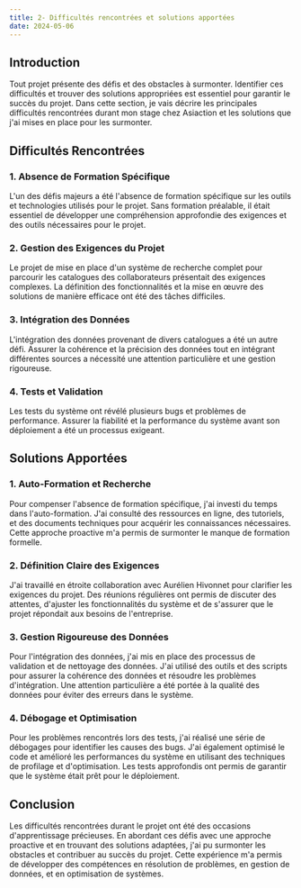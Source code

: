 ```yaml
---
title: 2- Difficultés rencontrées et solutions apportées
date: 2024-05-06
---
```

## Introduction

Tout projet présente des défis et des obstacles à surmonter. Identifier ces difficultés et trouver des solutions appropriées est essentiel pour garantir le succès du projet. Dans cette section, je vais décrire les principales difficultés rencontrées durant mon stage chez Asiaction et les solutions que j'ai mises en place pour les surmonter.

## Difficultés Rencontrées

### 1. **Absence de Formation Spécifique**

L'un des défis majeurs a été l'absence de formation spécifique sur les outils et technologies utilisés pour le projet. Sans formation préalable, il était essentiel de développer une compréhension approfondie des exigences et des outils nécessaires pour le projet.

### 2. **Gestion des Exigences du Projet**

Le projet de mise en place d'un système de recherche complet pour parcourir les catalogues des collaborateurs présentait des exigences complexes. La définition des fonctionnalités et la mise en œuvre des solutions de manière efficace ont été des tâches difficiles.

### 3. **Intégration des Données**

L'intégration des données provenant de divers catalogues a été un autre défi. Assurer la cohérence et la précision des données tout en intégrant différentes sources a nécessité une attention particulière et une gestion rigoureuse.

### 4. **Tests et Validation**

Les tests du système ont révélé plusieurs bugs et problèmes de performance. Assurer la fiabilité et la performance du système avant son déploiement a été un processus exigeant.

## Solutions Apportées

### 1. **Auto-Formation et Recherche**

Pour compenser l'absence de formation spécifique, j'ai investi du temps dans l'auto-formation. J'ai consulté des ressources en ligne, des tutoriels, et des documents techniques pour acquérir les connaissances nécessaires. Cette approche proactive m'a permis de surmonter le manque de formation formelle.

### 2. **Définition Claire des Exigences**

J'ai travaillé en étroite collaboration avec Aurélien Hivonnet pour clarifier les exigences du projet. Des réunions régulières ont permis de discuter des attentes, d'ajuster les fonctionnalités du système et de s'assurer que le projet répondait aux besoins de l'entreprise.

### 3. **Gestion Rigoureuse des Données**

Pour l'intégration des données, j'ai mis en place des processus de validation et de nettoyage des données. J'ai utilisé des outils et des scripts pour assurer la cohérence des données et résoudre les problèmes d'intégration. Une attention particulière a été portée à la qualité des données pour éviter des erreurs dans le système.

### 4. **Débogage et Optimisation**

Pour les problèmes rencontrés lors des tests, j'ai réalisé une série de débogages pour identifier les causes des bugs. J'ai également optimisé le code et amélioré les performances du système en utilisant des techniques de profilage et d'optimisation. Les tests approfondis ont permis de garantir que le système était prêt pour le déploiement.

## Conclusion

Les difficultés rencontrées durant le projet ont été des occasions d'apprentissage précieuses. En abordant ces défis avec une approche proactive et en trouvant des solutions adaptées, j'ai pu surmonter les obstacles et contribuer au succès du projet. Cette expérience m'a permis de développer des compétences en résolution de problèmes, en gestion de données, et en optimisation de systèmes.